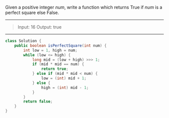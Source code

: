 Given a positive integer *num*, write a function which returns True if *num* is a perfect square else False.

---

> Input: 16
> Output: true

---

```java
class Solution {
    public boolean isPerfectSquare(int num) {
        int low = 1, high = num;
        while (low <= high) {
            long mid = (low + high) >>> 1;
            if (mid * mid == num) {
                return true;
            } else if (mid * mid < num) {
                low = (int) mid + 1;
            } else {
                high = (int) mid - 1;
            }
        }
        return false;
    }
}
```

